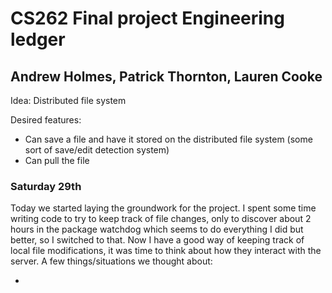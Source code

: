 # CS262 Final project Engineering ledger
## Andrew Holmes, Patrick Thornton, Lauren Cooke

Idea: Distributed file system

Desired features:
* Can save a file and have it stored on the distributed file system (some sort of save/edit detection system)
* Can pull the file 

### Saturday 29th

Today we started laying the groundwork for the project. I spent some time writing code to try to keep track of file changes, only to discover about 2 hours in the package watchdog which seems to do everything I did but better, so I switched to that. Now I have a good way of keeping track of local file modifications, it was time to think about how they interact with the server. A few things/situations we thought about:

* 
